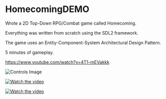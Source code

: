 # HomecomingDEMO
Wrote a 2D Top-Down RPG/Combat game called Homecoming. 

Everything was written from scratch using the SDL2 framework. 

The game uses an Entity-Component-System Architectural Design Pattern. 

5 minutes of gameplay.

https://www.youtube.com/watch?v=4T1-mEVakkk

![Controls Image](https://i.ibb.co/dGPDb5W/image.png)

[![Watch the video](https://j.gifs.com/zvRROq.gif)](https://www.youtube.com/watch?v=4T1-mEVakkk)

[![Watch the video](https://j.gifs.com/mOAA43.gif)](https://www.youtube.com/watch?v=4T1-mEVakkk)
